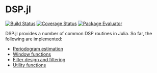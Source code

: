 DSP.jl
======

[![Build Status](https://travis-ci.org/JuliaDSP/DSP.jl.svg?branch=master)](https://travis-ci.org/JuliaDSP/DSP.jl)
[![Coverage Status](https://coveralls.io/repos/JuliaDSP/DSP.jl/badge.svg?branch=master)](https://coveralls.io/r/JuliaDSP/DSP.jl?branch=master)
[![Package Evaluator](http://pkg.julialang.org/badges/DSP_0.6.svg)](http://pkg.julialang.org/?pkg=DSP)

DSP.jl provides a number of common DSP routines in Julia.  So far, the following are implemented:

- [Periodogram estimation](https://juliadsp.github.io/DSP.jl/latest/periodograms.html)
- [Window functions](https://juliadsp.github.io/DSP.jl/latest/windows.html)
- [Filter design and filtering](https://juliadsp.github.io/DSP.jl/latest/filters.html)
- [Utility functions](https://juliadsp.github.io/DSP.jl/latest/util.html)
